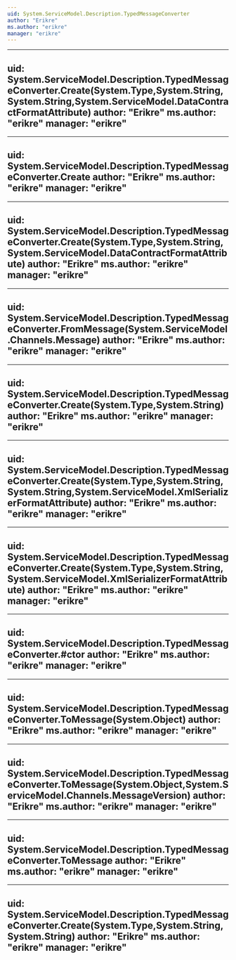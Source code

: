 ```yaml
---
uid: System.ServiceModel.Description.TypedMessageConverter
author: "Erikre"
ms.author: "erikre"
manager: "erikre"
---
```


---
uid: System.ServiceModel.Description.TypedMessageConverter.Create(System.Type,System.String,System.String,System.ServiceModel.DataContractFormatAttribute)
author: "Erikre"
ms.author: "erikre"
manager: "erikre"
---

---
uid: System.ServiceModel.Description.TypedMessageConverter.Create
author: "Erikre"
ms.author: "erikre"
manager: "erikre"
---

---
uid: System.ServiceModel.Description.TypedMessageConverter.Create(System.Type,System.String,System.ServiceModel.DataContractFormatAttribute)
author: "Erikre"
ms.author: "erikre"
manager: "erikre"
---

---
uid: System.ServiceModel.Description.TypedMessageConverter.FromMessage(System.ServiceModel.Channels.Message)
author: "Erikre"
ms.author: "erikre"
manager: "erikre"
---

---
uid: System.ServiceModel.Description.TypedMessageConverter.Create(System.Type,System.String)
author: "Erikre"
ms.author: "erikre"
manager: "erikre"
---

---
uid: System.ServiceModel.Description.TypedMessageConverter.Create(System.Type,System.String,System.String,System.ServiceModel.XmlSerializerFormatAttribute)
author: "Erikre"
ms.author: "erikre"
manager: "erikre"
---

---
uid: System.ServiceModel.Description.TypedMessageConverter.Create(System.Type,System.String,System.ServiceModel.XmlSerializerFormatAttribute)
author: "Erikre"
ms.author: "erikre"
manager: "erikre"
---

---
uid: System.ServiceModel.Description.TypedMessageConverter.#ctor
author: "Erikre"
ms.author: "erikre"
manager: "erikre"
---

---
uid: System.ServiceModel.Description.TypedMessageConverter.ToMessage(System.Object)
author: "Erikre"
ms.author: "erikre"
manager: "erikre"
---

---
uid: System.ServiceModel.Description.TypedMessageConverter.ToMessage(System.Object,System.ServiceModel.Channels.MessageVersion)
author: "Erikre"
ms.author: "erikre"
manager: "erikre"
---

---
uid: System.ServiceModel.Description.TypedMessageConverter.ToMessage
author: "Erikre"
ms.author: "erikre"
manager: "erikre"
---

---
uid: System.ServiceModel.Description.TypedMessageConverter.Create(System.Type,System.String,System.String)
author: "Erikre"
ms.author: "erikre"
manager: "erikre"
---
